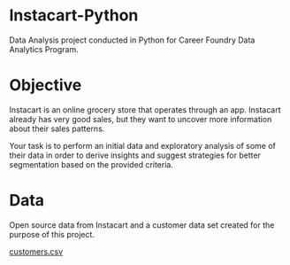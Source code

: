# Instacart-Python

Data Analysis project conducted in Python for Career Foundry Data Analytics Program.

# Objective
Instacart is an online grocery store that operates through an app. Instacart already has very good sales, but they want to uncover more information about their sales patterns.

Your task is to perform an initial data and exploratory analysis of some of their data in order to derive insights and suggest strategies for better segmentation based on the provided criteria.

# Data
Open source data from Instacart and a customer data set created for the purpose of this project.

[customers.csv](https://github.com/itslucero/Instacart-Python/files/10714651/customers.csv)
